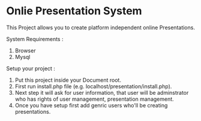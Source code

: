 Onlie Presentation System
=======

This Project allows you to create platform independent online Presentations. 

System Requirements :
  1. Browser
  2. Mysql

Setup your project :
  1. Put this project inside your Document root.
  2. First run install.php file (e.g. localhost/presentation/install.php).
  3. Next step it will ask for user information, that user will be adminstrator who has rights of user management,              presentation management.
  4. Once you have setup first add genric users who'll be creating presentations.
